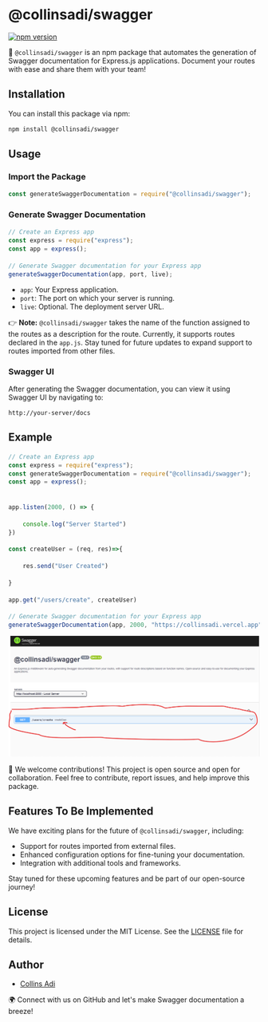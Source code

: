 
# @collinsadi/swagger


[![npm version](https://badge.fury.io/js/%40collinsadi%2Fswagger.svg)](https://www.npmjs.com/package/%40collinsadi%2Fswagger)

🚀 `@collinsadi/swagger` is an npm package that automates the generation of Swagger documentation for Express.js applications. Document your routes with ease and share them with your team!

## Installation

You can install this package via npm:

```bash
npm install @collinsadi/swagger
```


## Usage

### Import the Package

```javascript
const generateSwaggerDocumentation = require("@collinsadi/swagger");
```

### Generate Swagger Documentation

```javascript
// Create an Express app
const express = require("express");
const app = express();

// Generate Swagger documentation for your Express app
generateSwaggerDocumentation(app, port, live);
```

- `app`: Your Express application.
- `port`: The port on which your server is running.
- `live`: Optional. The deployment server URL.

👉 **Note:** `@collinsadi/swagger` takes the name of the function assigned to the routes as a description for the route. Currently, it supports routes declared in the `app.js`. Stay tuned for future updates to expand support to routes imported from other files.

### Swagger UI

After generating the Swagger documentation, you can view it using Swagger UI by navigating to:

```
http://your-server/docs
```


## Example

```javascript
// Create an Express app
const express = require("express");
const generateSwaggerDocumentation = require("@collinsadi/swagger");
const app = express();


app.listen(2000, () => {
    
    console.log("Server Started")
})

const createUser = (req, res)=>{

    res.send("User Created")

}

app.get("/users/create", createUser)

// Generate Swagger documentation for your Express app
generateSwaggerDocumentation(app, 2000, "https://collinsadi.vercel.app");


```

![Local Image](Annotation.png)


🌟 We welcome contributions! This project is open source and open for collaboration. Feel free to contribute, report issues, and help improve this package.

## Features To Be Implemented

We have exciting plans for the future of `@collinsadi/swagger`, including:

- Support for routes imported from external files.
- Enhanced configuration options for fine-tuning your documentation.
- Integration with additional tools and frameworks.

Stay tuned for these upcoming features and be part of our open-source journey!

## License

This project is licensed under the MIT License. See the [LICENSE](LICENSE) file for details.

## Author

- [Collins Adi](https://github.com/collinsadi)

🌍 Connect with us on GitHub and let's make Swagger documentation a breeze!
